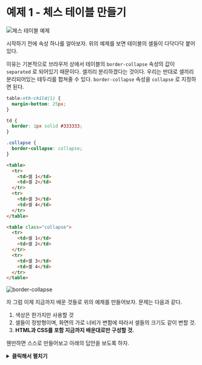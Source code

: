# 예제 1 - 체스 테이블 만들기

![체스 테이블 예제](https://drive.google.com/uc?export=view&id=1frCNyZHaTjOrdYSZVtXXTUUbZwjXp1c7)

시작하기 전에 속성 하나를 알아보자. 위의 예제를 보면 테이블의 셀들이 다닥다닥 붙어있다.

이유는 기본적으로 브라우저 상에서 테이블의 `border-collapse` 속성의 값이 `separated` 로 되어있기 때문이다. 셀끼리 분리하겠다는 것이다. 우리는 반대로 셀끼리 분리되어있는 테두리를 합쳐줄 수 있다. `border-collapse` 속성을 `collapse` 로 지정하면 된다.

```css
table:nth-child(1) {
  margin-bottom: 25px;
}

td {
  border: 1px solid #333333;
}

.collapse {
  border-collapse: collapse;
}
```

```html
<table>
  <tr>
    <td>셀 1</td>
    <td>셀 2</td>
  </tr>
  <tr>
    <td>셀 3</td>
    <td>셀 4</td>
  </tr>
</table>

<table class="collapse">
  <tr>
    <td>셀 1</td>
    <td>셀 2</td>
  </tr>
  <tr>
    <td>셀 3</td>
    <td>셀 4</td>
  </tr>
</table>
```

![border-collapse](https://drive.google.com/uc?export=view&id=1c_Cn9XJ6TENg9RnZaPH8_lq39Ntyyx83)

자 그럼 이제 지금까지 배운 것들로 위의 예제를 만들어보자. 문제는 다음과 같다.

1. 색상은 한가지만 사용할 것
2. 셀들이 정방형이며, 화면의 가로 너비가 변함에 따라서 셀들의 크기도 같이 변할 것.
3. **HTML과 CSS를 포함 지금까지 배운대로만 구성할 것.**

웬만하면 스스로 만들어보고 아래의 답안을 보도록 하자.

<details>
  <summary><strong>클릭해서 펼치기</strong></summary>

```css
* {
  margin: 0;
  padding: 0;
}

table {
  border-collapse: collapse;
}

figcaption {
  font-size: 3rem;
}

col {
  width: 5vw;
}

tr {
  height: 5vw;
}

td {
  background-color: #2f4f4f70;
}

tr:nth-child(even) td:nth-child(odd),
tr:nth-child(odd) td:nth-child(even) {
  background-color: #2f4f4f;
}
```

```html
<figure>
  <figcaption>체스 테이블 만들기</figcaption>
  <table>
    <colgroup>
      <col span="10">
    </colgroup>
    <tr>
      <td></td>
      <td></td>
      <td></td>
      <td></td>
      <td></td>
      <td></td>
      <td></td>
      <td></td>
      <td></td>
      <td></td>
    </tr>
    <tr>
      <td></td>
      <td></td>
      <td></td>
      <td></td>
      <td></td>
      <td></td>
      <td></td>
      <td></td>
      <td></td>
      <td></td>
    </tr>
    <tr>
      <td></td>
      <td></td>
      <td></td>
      <td></td>
      <td></td>
      <td></td>
      <td></td>
      <td></td>
      <td></td>
      <td></td>
    </tr>
    <tr>
      <td></td>
      <td></td>
      <td></td>
      <td></td>
      <td></td>
      <td></td>
      <td></td>
      <td></td>
      <td></td>
      <td></td>
    </tr>
    <tr>
      <td></td>
      <td></td>
      <td></td>
      <td></td>
      <td></td>
      <td></td>
      <td></td>
      <td></td>
      <td></td>
      <td></td>
    </tr>
    <tr>
      <td></td>
      <td></td>
      <td></td>
      <td></td>
      <td></td>
      <td></td>
      <td></td>
      <td></td>
      <td></td>
      <td></td>
    </tr>
    <tr>
      <td></td>
      <td></td>
      <td></td>
      <td></td>
      <td></td>
      <td></td>
      <td></td>
      <td></td>
      <td></td>
      <td></td>
    </tr>
    <tr>
      <td></td>
      <td></td>
      <td></td>
      <td></td>
      <td></td>
      <td></td>
      <td></td>
      <td></td>
      <td></td>
      <td></td>
    </tr>
    <tr>
      <td></td>
      <td></td>
      <td></td>
      <td></td>
      <td></td>
      <td></td>
      <td></td>
      <td></td>
      <td></td>
      <td></td>
    </tr>
    <tr>
      <td></td>
      <td></td>
      <td></td>
      <td></td>
      <td></td>
      <td></td>
      <td></td>
      <td></td>
      <td></td>
      <td></td>
    </tr>
  </table>
</figure>
```
</details>